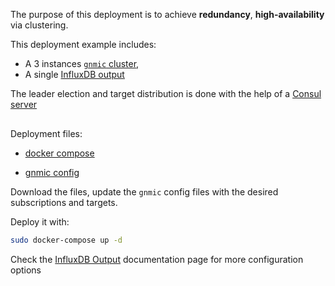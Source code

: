 The purpose of this deployment is to achieve __redundancy__, __high-availability__ via clustering.

This deployment example includes:

- A 3 instances [`gnmic` cluster](../../user_guide/HA.md),
- A single [InfluxDB output](../../user_guide/outputs/influxdb_output.md)

The leader election and target distribution is done with the help of a [Consul server](https://www.consul.io/docs/introhttps://www.consul.io/docs/intro)

<div class="mxgraph" style="max-width:100%;border:1px solid transparent;margin:0 auto; display:block;" data-mxgraph="{&quot;page&quot;:12,&quot;zoom&quot;:1.4,&quot;highlight&quot;:&quot;#0000ff&quot;,&quot;nav&quot;:true,&quot;check-visible-state&quot;:true,&quot;resize&quot;:true,&quot;url&quot;:&quot;https://raw.githubusercontent.com/karimra/gnmic/diagrams/diagrams/cluster_influxdb.drawio&quot;}"></div>

<script type="text/javascript" src="https://cdn.jsdelivr.net/gh/hellt/drawio-js@main/embed2.js?&fetch=https%3A%2F%2Fraw.githubusercontent.com%2Fkarimra%2Fgnmic%2Fdiagrams%2Fcluster_influxdb.drawio" async></script>


Deployment files:

- [docker compose](https://github.com/karimra/gnmic/blob/master/examples/deployments/2.clusters/1.influxdb-output/docker-compose.yaml)

- [gnmic config](https://github.com/karimra/gnmic/blob/master/examples/deployments/2.clusters/1.influxdb-output/gnmic.yaml)

Download the files, update the `gnmic` config files with the desired subscriptions and targets.

Deploy it with:

```bash
sudo docker-compose up -d
```

Check the [InfluxDB Output](../../user_guide/outputs/influxdb_output.md) documentation page for more configuration options
